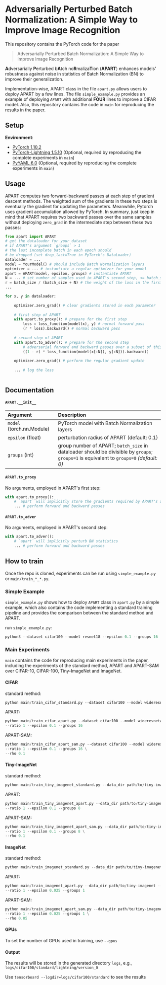 # Adversarially Perturbed Batch Normalization: A Simple Way to Improve Image Recognition

This repository contains the PyTorch code for the paper
> Adversarially Perturbed Batch Normalization: A Simple Way to Improve Image Recognition

**A**dversarially **P**erturbed b**A**tch no**R**maliza**T**ion (**APART**) enhances models' robustness against 
noise in statistics of Batch Normalization (BN) to improve their generalization. 

Implementation-wise, APART class in the file `apart.py` allows users to deploy APART by a few lines. 
The file `simple_example.py` provides an example of deploying `APART` with additional **FOUR** lines
to improve a CIFAR model.
Also, this repository contains the code in `main` for reproducing the results in the paper.


## Setup

**Environment**:

- [PyTorch 1.10.2](https://pytorch.org/)
- [PyTorch-Lightning 1.5.10](https://www.pytorchlightning.ai/) (Optional, required by reproducing the complete experiments in `main`)
- [PyYAML 6.0](https://pyyaml.org/) (Optional, required by reproducing the complete experiments in `main`)


## Usage

APART computes two forward-backward passes at each step of gradient descent methods. 
The weighted sum of the gradients in these two steps is eventually the gradient for 
updating the parameters. Meanwhile, Pytorch uses gradient accumulation allowed by PyTorch. 
In summary, just keep in mind that APART requires two backward passes over the same samples without 
deploying `zero_grad` in the intermediate step between these two passes:
```python
from apart import APART
# get the dataloader for your dataset
# if APART's argument `groups` > 1 
# the last incomplete batch in each epoch should 
# be dropped (set drop_last=True in PyTorch's DataLoader) 
dataloader = ... 
model = YourModel() # should include Batch Normalization layers
optimizer = ... # instantiate a regular optimizer for your model
apart = APART(model, epsilon, groups) # instantiate APART
N = ... # set number of samples used in APART's second step, <= batch_size
r = batch_size / (batch_size + N) # the weight of the loss in the first step
...

for x, y in dataloader:
    
    optimizer.zero_grad() # clear gradients stored in each parameter
    
    # first step of APART
    with apart.to_proxy(): # prepare for the first step
        loss = loss_function(model(x), y) # normal forward pass
        (r * loss).backward() # normal backward pass
        
    # second step of APART
    with apart.to_adver(): # prepare for the second step
        # adversarial forward and backward passes over a subset of this batch
        ((1 - r) * loss_function(model(x[:N]), y[:N])).backward()
        
    optimizer.zero_grad() # perform the regular gradient update
    
    ... # log the loss
    
```


## Documentation

#### `APART.__init__`

| **Argument**    | **Description** |
| :-------------- | :-------------- |
| `model` (torch.nn.Module) | PyTorch model with Batch Normalization layers |
| `epsilon` (float) | perturbation radius of APART (default: 0.1) |
| `groups` (int) | group number of APART; `batch_size` in dataloader should be divisible by `groups`; `groups=1` is equivalent to `groups=0` *(default: 0)* |


#### `APART.to_proxy`

No arguments, employed in APART's first step:
```python
with apart.to_proxy():
    # `apart` will implicitly store the gradients required by APART's attacks
    ... # perform forward and backward passes
```


#### `APART.to_adver`

No arguments, employed in APART's second step:
```python
with apart.to_adver():
    # `apart` will implicitly perturb BN statistics
    ... # perform forward and backward passes
```


## How to train

Once the repo is cloned, experiments can be run using 
`simple_example.py` or `main/train_*_*.py`.

### Simple Example

`simple_example.py` shows how to deploy `APART` class in `apart.py` by a simple example, 
which also contains the code implementing a standard training pipeline and provides 
the comparison between the standard method and APART.

run `simple_example.py`:
```python
python3 --dataset cifar100 --model resnet18 --epsilon 0.1 --groups 16
```

### Main Experiments

`main` contains the code for reproducing main experiments in the paper, 
including the experiments of the standard method, APART and APART-SAM over
CIFAR-10, CIFAR-100, Tiny-ImageNet and ImageNet.

#### CIFAR

standard method:
```python
python main/train_cifar_standard.py --dataset cifar100 --model wideresnet40_2
```

APART:
```python
python main/train_cifar_apart.py --dataset cifar100 --model wideresnet40_2 \
--ratio 1 --epsilon 0.1 --groups 16
```

APART-SAM:
```python
python main/train_cifar_apart_sam.py --dataset cifar100 --model wideresnet40_2 \
--ratio 1 --epsilon 0.1 --groups 16 \
--rho 0.1
```

#### Tiny-ImageNet

standard method:
```python
python main/train_tiny_imagenet_standard.py --data_dir path/to/tiny-imagenet --model preact_resnet18 \
```

APART:
```python
python main/train_tiny_imagenet_apart.py --data_dir path/to/tiny-imagenet --model preact_resnet18 \
--ratio 1 --epsilon 0.1 --groups 8
```

APART-SAM:
```python
python main/train_tiny_imagenet_apart_sam.py --data_dir path/to/tiny-imagenet --model preact_resnet18 \
--ratio 1 --epsilon 0.1 --groups 8 \
--rho 0.1
```

#### ImageNet

standard method:
```python
python main/train_imagenet_standard.py --data_dir path/to/tiny-imagenet --model resnet18 \
```

APART:
```python
python main/train_imagenet_apart.py --data_dir path/to/tiny-imagenet --model resnet18 \
--ratio 1 --epsilon 0.025 --groups 1
```

APART-SAM:
```python
python main/train_imagenet_apart_sam.py --data_dir path/to/tiny-imagenet --model resnet18 \
--ratio 1 --epsilon 0.025 --groups 1 \
--rho 0.05
```

#### GPUs

To set the number of GPUs used in training, use `--gpus`

#### Output

The results will be stored in the generated directory `logs`, e.g., `logs/cifar100/standard/lightning/version_0`

Use `tensorboard --logdir=logs/cifar100/standard` to see the results

<br>